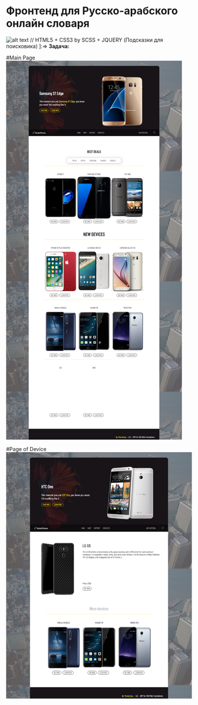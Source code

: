 # Фронтенд для Русско-арабского онлайн словаря
![alt text](https://github.com/mustazhap/dict/blob/master/dict-template.png)
// HTML5 + CSS3 by SCSS + JQUERY (Подсказки для поисковика)
]:=> **Задача:** 

#Main Page
![alt text](https://github.com/mustazhap/web.sdu/blob/master/screenshot-web.sdu-2018-01-18-05-03-28-256.png)

#Page of Device
![alt text](https://github.com/mustazhap/web.sdu/blob/master/page-of-device.png)


